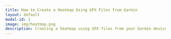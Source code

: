 ```yaml
---
title: How to Create a Heatmap Using GPX Files from Garmin
layout: default
modal-id: 1
image: img/heatmap.png
description: Creating a heatmap using GPX files from your Garmin device is an excellent way to visualize your workout data. This blog post will guide you through the process of creating a heatmap using Python. --> **GPX** stands for GPS Exchange Format, which is a file format used to store GPS data, such as tracks, waypoints, and routes. GPX files are commonly used by fitness enthusiasts to track their workouts using GPS devices such as Garmin watches. A heatmap is a graphical representation of data in which the values are represented by colors. In the case of workout data, a heatmap can be used to display where you spent most of your time during your workout. For instance, a red area on the map might indicate that you spent more time in that area during your workout. To create a heatmap using GPX files from Garmin, you will need to use Python and several libraries such as gpxpy, folium, and gmplot.
---
```


